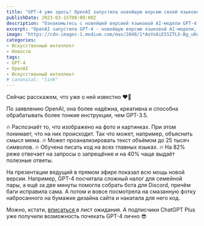 ```yaml
---
title: "GPT-4 уже здесь! OpenAI запустила новейшую версию своей языковой AI-модели"
publishDate: 2023-03-15T00:00:00Z
description: "Ознакомьтесь с новейшей версией языковой AI-модели GPT-4 от OpenAI, которая обладает улучшенной надежностью, креативностью и способностью обрабатывать более тонкие инструкции. Узнайте о её возможностях, включая распознавание изображений, обработку больших объёмов текста и написание кода на различных языках."
excerpt: "OpenAI запустила GPT-4 - новейшую версию языковой AI-модели, которая обладает улучшенными возможностями по распознаванию изображений, обработке текста и написанию кода."
image: "https://cdn-images-1.medium.com/max/2048/1*AoYoAiE55ZTLX-Bg_uKdmA.png"
categories:
- Искусственный интеллект
- Новости
tags:
- GPT-4
- OpenAI
- Искусственный интеллект
# canonical: "link"
---
```


Cейчас расскажем, что уже о ней известно ❤️‍🔥

По заявлению OpenAI, она более надёжна, креативна и способна обрабатывать более тонкие инструкции, чем GPT-3.5.

🔥 Распознаёт то, что изображено на фото и картинках. При этом понимает, что на них происходит. Так что может, например, объяснить смысл мема.
🔥 Может проанализировать текст объёмом до 25 тысяч символов. 
🔥 Обучена писать код на всех главных языках.
🔥 На 82% реже отвечает на запросы о запрещёнке и на 40% чаще выдаëт полезные ответы.

На презентации ведущий в прямом эфире показал всю мощь новой версии. Например, GPT-4 посчитала сложный налог для семейной пары, а ещё за две минуты помогла собрать бота для Discord, причём баги исправила сама. А потом и вовсе посмотрела на смазанную фотку набросанного на бумажке дизайна сайта и накатала для него код.

Можно, кстати, [вписаться ](https://openai.com/waitlist/gpt-4-api)в лист ожидания. А подписчики ChatGPT Plus уже получили возможность почекать GPT-4 лично 😎
